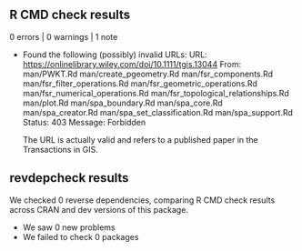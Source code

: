 ## R CMD check results

0 errors | 0 warnings | 1 note

* Found the following (possibly) invalid URLs:
  URL: https://onlinelibrary.wiley.com/doi/10.1111/tgis.13044
    From: man/PWKT.Rd
          man/create_pgeometry.Rd
          man/fsr_components.Rd
          man/fsr_filter_operations.Rd
          man/fsr_geometric_operations.Rd
          man/fsr_numerical_operations.Rd
          man/fsr_topological_relationships.Rd
          man/plot.Rd
          man/spa_boundary.Rd
          man/spa_core.Rd
          man/spa_creator.Rd
          man/spa_set_classification.Rd
          man/spa_support.Rd
    Status: 403
    Message: Forbidden

  The URL is actually valid and refers to a published paper in the Transactions in GIS.

## revdepcheck results

We checked 0 reverse dependencies, comparing R CMD check results across CRAN and dev versions of this package.

 * We saw 0 new problems
 * We failed to check 0 packages